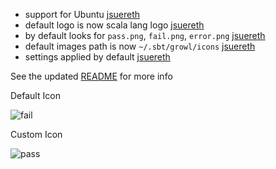 - support for Ubuntu [jsuereth]
- default logo is now scala lang logo [jsuereth]
- by default looks for `pass.png`, `fail.png`, `error.png` [jsuereth]
- default images path is now `~/.sbt/growl/icons` [jsuereth]
- settings applied by default [jsuereth]

See the updated [README][readme] for more info

Default Icon

![fail](http://i.imgur.com/iPc8N.png)

Custom Icon

![pass](http://i.imgur.com/7I9qF.png)

[jsuereth]: https://github.com/jsuereth
[readme]: https://github.com/softprops/sbt-growl-plugin/#readme

